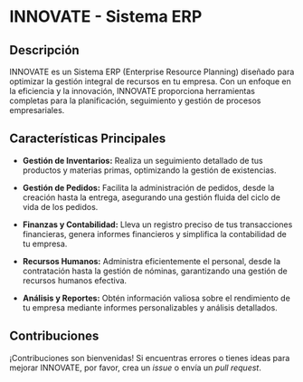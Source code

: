 # INNOVATE - Sistema ERP


## Descripción

INNOVATE es un Sistema ERP (Enterprise Resource Planning) diseñado para optimizar la gestión integral de recursos en tu empresa. Con un enfoque en la eficiencia y la innovación, INNOVATE proporciona herramientas completas para la planificación, seguimiento y gestión de procesos empresariales.

## Características Principales

- **Gestión de Inventarios:** Realiza un seguimiento detallado de tus productos y materias primas, optimizando la gestión de existencias.

- **Gestión de Pedidos:** Facilita la administración de pedidos, desde la creación hasta la entrega, asegurando una gestión fluida del ciclo de vida de los pedidos.

- **Finanzas y Contabilidad:** Lleva un registro preciso de tus transacciones financieras, genera informes financieros y simplifica la contabilidad de tu empresa.

- **Recursos Humanos:** Administra eficientemente el personal, desde la contratación hasta la gestión de nóminas, garantizando una gestión de recursos humanos efectiva.

- **Análisis y Reportes:** Obtén información valiosa sobre el rendimiento de tu empresa mediante informes personalizables y análisis detallados.



## Contribuciones

¡Contribuciones son bienvenidas! Si encuentras errores o tienes ideas para mejorar INNOVATE, por favor, crea un *issue* o envía un *pull request*.


